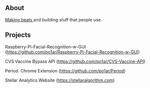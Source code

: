 ## About
<a href="https://soundcloud.com/polarprod">Making beats </a> and building stuff that people use.

## Projects

Raspberry-Pi-Facial-Recognition-w-GUI (https://github.com/po1ar/Raspberry-Pi-Facial-Recognition-w-GUI)

CVS Vaccine Bypass API (https://github.com/po1ar/CVS-Vaccine-API)

Period. Chrome Extension (https://github.com/po1ar/Period)

Stellar Analytics Website (https://stellaralgorithm.com)
